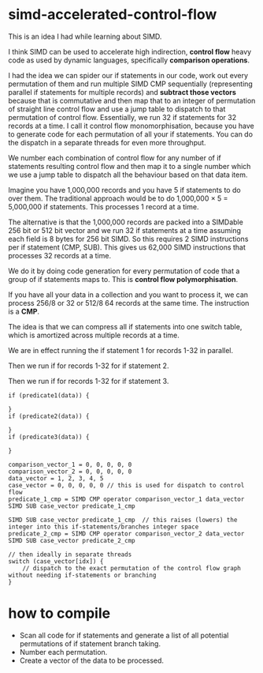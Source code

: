 # simd-accelerated-control-flow

This is an idea I had while learning about SIMD.

I think SIMD can be used to accelerate high indirection, **control flow** heavy code as used by dynamic languages, specifically **comparison operations**.

I had the idea we can spider our if statements in our code, work out every permutation of them and run multiple SIMD CMP sequentially (representing parallel if statements for multiple records) and **subtract those vectors** because that is commutative and then map that to an integer of permutation of straight line control flow and use a jump table to dispatch to that permutation of control flow. Essentially, we run 32 if statements for 32 records at a time. I call it control flow monomorphisation, because you have to generate code for each permutation of all your if statements. You can do the dispatch in a separate threads for even more throughput.

We number each combination of control flow for any number of if statements resulting control flow and then map it to a single number which we use a jump table to dispatch all the behaviour based on that data item.

Imagine you have 1,000,000 records and you have 5 if statements to do over them. The traditional approach would be to do 1,000,000 × 5 = 5,000,000 if statements. This processes 1 record at a time.

The alternative is that the 1,000,000 records are packed into a SIMDable 256 bit or 512 bit vector and we run 32 if statements at a time assuming each field is 8 bytes for 256 bit SIMD. So this requires 2 SIMD instructions per if statement (CMP, SUB). This gives us 62,000 SIMD instructions that processes 32 records at a time.

We do it by doing code generation for every permutation of code that a group of if statements maps to. This is **control flow polymorphisation**.

If you have all your data in a collection and you want to process it, we can process 256/8 or 32 or 512/8 64 records at the same time. The instruction is a **CMP**.

The idea is that we can compress all if statements into one switch table, which is amortized across multiple records at a time.

We are in effect running the if statement 1 for records 1-32 in parallel.

Then we run if for records 1-32 for if statement 2.

Then we run if for records 1-32 for if statement 3.

```
if (predicate1(data)) {

}
if (predicate2(data)) {

}
if (predicate3(data)) {

}
```

```
comparison_vector_1 = 0, 0, 0, 0, 0
comparison_vector_2 = 0, 0, 0, 0, 0
data_vector = 1, 2, 3, 4, 5
case_vector = 0, 0, 0, 0, 0 // this is used for dispatch to control flow
predicate_1_cmp = SIMD CMP operator comparison_vector_1 data_vector
SIMD SUB case_vector predicate_1_cmp

SIMD SUB case_vector predicate_1_cmp  // this raises (lowers) the integer into this if-statements/branches integer space
predicate_2_cmp = SIMD CMP operator comparison_vector_2 data_vector
SIMD SUB case_vector predicate_2_cmp

// then ideally in separate threads
switch (case_vector[idx]) {
    // dispatch to the exact permutation of the control flow graph without needing if-statements or branching
}
```

# how to compile

 * Scan all code for if statements and generate a list of all potential permutations of if statement branch taking.
 * Number each permutation.
 * Create a vector of the data to be processed.
